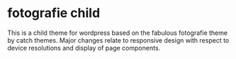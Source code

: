 # fotografie child

This is a child theme for wordpress based on the fabulous
fotografie theme by catch themes. Major changes relate
to responsive design with respect to device resolutions
and display of page components.
